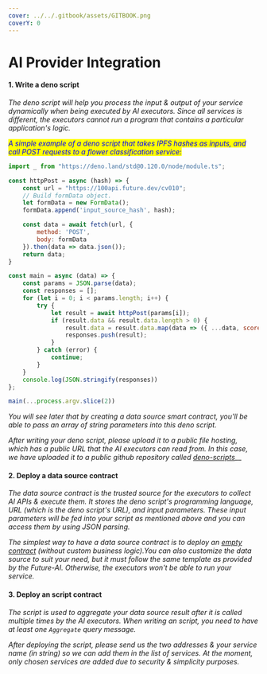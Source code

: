 ```yaml
---
cover: ../../.gitbook/assets/GITBOOK.png
coverY: 0
---
```


# AI Provider Integration

#### 1. Write a deno script

_The deno script will help you process the input & output of your service dynamically when being executed by AI executors. Since all services is different, the executors cannot run a program that contains a particular application's logic._

_<mark style="color:blue;">A simple example of a deno script that takes IPFS hashes as inputs, and call POST requests to a flower classification service:</mark>_

```js
import _ from "https://deno.land/std@0.120.0/node/module.ts";

const httpPost = async (hash) => {
    const url = "https://100api.future.dev/cv010";
    // Build formData object.
    let formData = new FormData();
    formData.append('input_source_hash', hash);

    const data = await fetch(url, {
        method: 'POST',
        body: formData
    }).then(data => data.json());
    return data;
}

const main = async (data) => {
    const params = JSON.parse(data);
    const responses = [];
    for (let i = 0; i < params.length; i++) {
        try {
            let result = await httpPost(params[i]);
            if (result.data && result.data.length > 0) {
                result.data = result.data.map(data => ({ ...data, score: Math.floor(data.score) }))
                responses.push(result);
            }
        } catch (error) {
            continue;
        }
    }
    console.log(JSON.stringify(responses))
};

main(...process.argv.slice(2))
```

_You will see later that by creating a data source smart contract, you'll be able to pass an array of string parameters into this deno script._

_After writing your deno script, please upload it to a public file hosting, which has a public URL that the AI executors can read from. In this case, we have uploaded it to a public github repository called_ [_deno-scripts_](https://github.com/oraichain/deno-scripts)__

#### 2. Deploy a data source contract

_The data source contract is the trusted source for the executors to collect AI APIs & execute them. It stores the deno script's programming language, URL (which is the deno script's URL), and input parameters. These input parameters will be fed into your script as mentioned above and you can access them by using JSON parsing._

_The simplest way to have a data source contract is to deploy an_ [_empty contract_](https://github.com/oraichain/oraiwasm/tree/master/package/aioracle/dsource\_empty) _(without custom business logic).You can also customize the data source to suit your need, but it must follow the same template as provided by the Future-AI. Otherwise, the executors won't be able to run your service._

#### 3. Deploy an script contract

_The script is used to aggregate your data source result after it is called multiple times by the AI executors. When writing an script, you need to have at least one `Aggregate` query message._&#x20;

_After deploying the script, please send us the two addresses & your service name (in string) so we can add them in the list of services. At the moment, only chosen services are added due to security & simplicity purposes._
